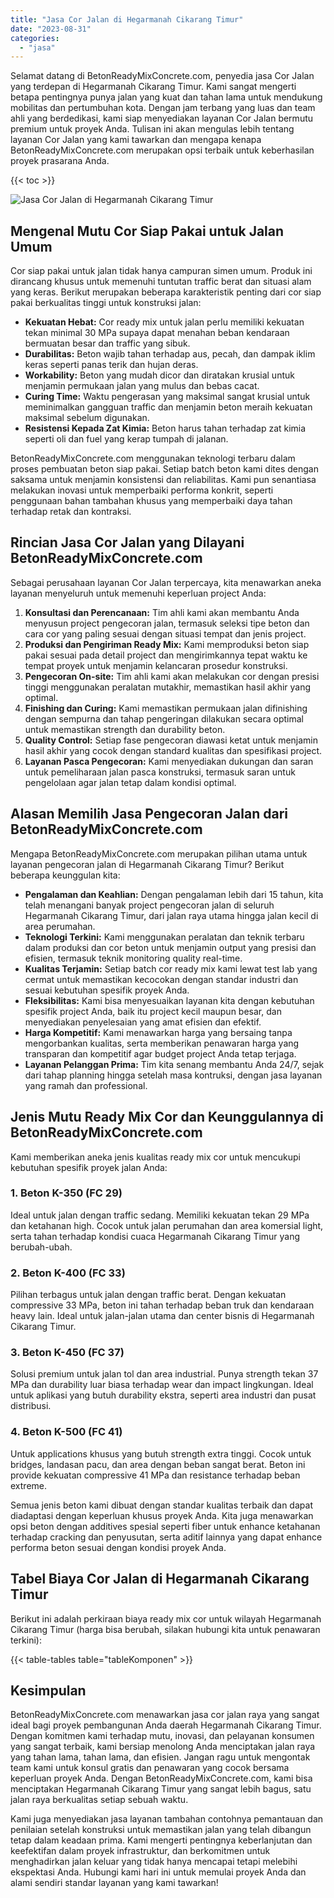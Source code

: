 ```yaml
---
title: "Jasa Cor Jalan di Hegarmanah Cikarang Timur"
date: "2023-08-31"
categories: 
  - "jasa"
---
```


Selamat datang di BetonReadyMixConcrete.com, penyedia jasa Cor Jalan yang terdepan di Hegarmanah Cikarang Timur. Kami sangat mengerti betapa pentingnya punya jalan yang kuat dan tahan lama untuk mendukung mobilitas dan pertumbuhan kota. Dengan jam terbang yang luas dan team ahli yang berdedikasi, kami siap menyediakan layanan Cor Jalan bermutu premium untuk proyek Anda. Tulisan ini akan mengulas lebih tentang layanan Cor Jalan yang kami tawarkan dan mengapa kenapa BetonReadyMixConcrete.com merupakan opsi terbaik untuk keberhasilan proyek prasarana Anda.

{{< toc >}}

![Jasa Cor Jalan di Hegarmanah Cikarang Timur](https://betoncor8.github.io/cor/harga-beton-readymix-concrete%20(10).png)

## Mengenal Mutu Cor Siap Pakai untuk Jalan Umum

Cor siap pakai untuk jalan tidak hanya campuran simen umum. Produk ini dirancang khusus untuk memenuhi tuntutan traffic berat dan situasi alam yang keras. Berikut merupakan beberapa karakteristik penting dari cor siap pakai berkualitas tinggi untuk konstruksi jalan:

- **Kekuatan Hebat:** Cor ready mix untuk jalan perlu memiliki kekuatan tekan minimal 30 MPa supaya dapat menahan beban kendaraan bermuatan besar dan traffic yang sibuk.
- **Durabilitas:** Beton wajib tahan terhadap aus, pecah, dan dampak iklim keras seperti panas terik dan hujan deras.
- **Workability:** Beton yang mudah dicor dan diratakan krusial untuk menjamin permukaan jalan yang mulus dan bebas cacat.
- **Curing Time:** Waktu pengerasan yang maksimal sangat krusial untuk meminimalkan gangguan traffic dan menjamin beton meraih kekuatan maksimal sebelum digunakan.
- **Resistensi Kepada Zat Kimia:** Beton harus tahan terhadap zat kimia seperti oli dan fuel yang kerap tumpah di jalanan.

BetonReadyMixConcrete.com menggunakan teknologi terbaru dalam proses pembuatan beton siap pakai. Setiap batch beton kami dites dengan saksama untuk menjamin konsistensi dan reliabilitas. Kami pun senantiasa melakukan inovasi untuk memperbaiki performa konkrit, seperti penggunaan bahan tambahan khusus yang memperbaiki daya tahan terhadap retak dan kontraksi.

## Rincian Jasa Cor Jalan yang Dilayani BetonReadyMixConcrete.com

Sebagai perusahaan layanan Cor Jalan terpercaya, kita menawarkan aneka layanan menyeluruh untuk memenuhi keperluan project Anda:

1. **Konsultasi dan Perencanaan:** Tim ahli kami akan membantu Anda menyusun project pengecoran jalan, termasuk seleksi tipe beton dan cara cor yang paling sesuai dengan situasi tempat dan jenis project.
2. **Produksi dan Pengiriman Ready Mix:** Kami memproduksi beton siap pakai sesuai pada detail project dan mengirimkannya tepat waktu ke tempat proyek untuk menjamin kelancaran prosedur konstruksi.
3. **Pengecoran On-site:** Tim ahli kami akan melakukan cor dengan presisi tinggi menggunakan peralatan mutakhir, memastikan hasil akhir yang optimal.
4. **Finishing dan Curing:** Kami memastikan permukaan jalan difinishing dengan sempurna dan tahap pengeringan dilakukan secara optimal untuk memastikan strength dan durability beton.
5. **Quality Control:** Setiap fase pengecoran diawasi ketat untuk menjamin hasil akhir yang cocok dengan standard kualitas dan spesifikasi project.
6. **Layanan Pasca Pengecoran:** Kami menyediakan dukungan dan saran untuk pemeliharaan jalan pasca konstruksi, termasuk saran untuk pengelolaan agar jalan tetap dalam kondisi optimal.

## Alasan Memilih Jasa Pengecoran Jalan dari BetonReadyMixConcrete.com

Mengapa BetonReadyMixConcrete.com merupakan pilihan utama untuk layanan pengecoran jalan di Hegarmanah Cikarang Timur? Berikut beberapa keunggulan kita:

- **Pengalaman dan Keahlian:** Dengan pengalaman lebih dari 15 tahun, kita telah menangani banyak project pengecoran jalan di seluruh Hegarmanah Cikarang Timur, dari jalan raya utama hingga jalan kecil di area perumahan.
- **Teknologi Terkini:** Kami menggunakan peralatan dan teknik terbaru dalam produksi dan cor beton untuk menjamin output yang presisi dan efisien, termasuk teknik monitoring quality real-time.
- **Kualitas Terjamin:** Setiap batch cor ready mix kami lewat test lab yang cermat untuk memastikan kecocokan dengan standar industri dan sesuai kebutuhan spesifik proyek Anda.
- **Fleksibilitas:** Kami bisa menyesuaikan layanan kita dengan kebutuhan spesifik project Anda, baik itu project kecil maupun besar, dan menyediakan penyelesaian yang amat efisien dan efektif.
- **Harga Kompetitif:** Kami menawarkan harga yang bersaing tanpa mengorbankan kualitas, serta memberikan penawaran harga yang transparan dan kompetitif agar budget project Anda tetap terjaga.
- **Layanan Pelanggan Prima:** Tim kita senang membantu Anda 24/7, sejak dari tahap planning hingga setelah masa kontruksi, dengan jasa layanan yang ramah dan professional.

## Jenis Mutu Ready Mix Cor dan Keunggulannya di BetonReadyMixConcrete.com

Kami memberikan aneka jenis kualitas ready mix cor untuk mencukupi kebutuhan spesifik proyek jalan Anda:

### 1\. Beton K-350 (FC 29)

Ideal untuk jalan dengan traffic sedang. Memiliki kekuatan tekan 29 MPa dan ketahanan high. Cocok untuk jalan perumahan dan area komersial light, serta tahan terhadap kondisi cuaca Hegarmanah Cikarang Timur yang berubah-ubah.

### 2\. Beton K-400 (FC 33)

Pilihan terbagus untuk jalan dengan traffic berat. Dengan kekuatan compressive 33 MPa, beton ini tahan terhadap beban truk dan kendaraan heavy lain. Ideal untuk jalan-jalan utama dan center bisnis di Hegarmanah Cikarang Timur.

### 3\. Beton K-450 (FC 37)

Solusi premium untuk jalan tol dan area industrial. Punya strength tekan 37 MPa dan durability luar biasa terhadap wear dan impact lingkungan. Ideal untuk aplikasi yang butuh durability ekstra, seperti area industri dan pusat distribusi.

### 4\. Beton K-500 (FC 41)

Untuk applications khusus yang butuh strength extra tinggi. Cocok untuk bridges, landasan pacu, dan area dengan beban sangat berat. Beton ini provide kekuatan compressive 41 MPa dan resistance terhadap beban extreme.

Semua jenis beton kami dibuat dengan standar kualitas terbaik dan dapat diadaptasi dengan keperluan khusus proyek Anda. Kita juga menawarkan opsi beton dengan additives spesial seperti fiber untuk enhance ketahanan terhadap cracking dan penyusutan, serta aditif lainnya yang dapat enhance performa beton sesuai dengan kondisi proyek Anda.

## Tabel Biaya Cor Jalan di Hegarmanah Cikarang Timur

Berikut ini adalah perkiraan biaya ready mix cor untuk wilayah Hegarmanah Cikarang Timur (harga bisa berubah, silakan hubungi kita untuk penawaran terkini):

{{< table-tables table="tableKomponen" >}}

## Kesimpulan

BetonReadyMixConcrete.com menawarkan jasa cor jalan raya yang sangat ideal bagi proyek pembangunan Anda daerah Hegarmanah Cikarang Timur. Dengan komitmen kami terhadap mutu, inovasi, dan pelayanan konsumen yang sangat terbaik, kami bersiap menolong Anda menciptakan jalan raya yang tahan lama, tahan lama, dan efisien. Jangan ragu untuk mengontak team kami untuk konsul gratis dan penawaran yang cocok bersama keperluan proyek Anda. Dengan BetonReadyMixConcrete.com, kami bisa menciptakan Hegarmanah Cikarang Timur yang sangat lebih bagus, satu jalan raya berkualitas setiap sebuah waktu.

Kami juga menyediakan jasa layanan tambahan contohnya pemantauan dan penilaian setelah konstruksi untuk memastikan jalan yang telah dibangun tetap dalam keadaan prima. Kami mengerti pentingnya keberlanjutan dan keefektifan dalam proyek infrastruktur, dan berkomitmen untuk menghadirkan jalan keluar yang tidak hanya mencapai tetapi melebihi ekspektasi Anda. Hubungi kami hari ini untuk memulai proyek Anda dan alami sendiri standar layanan yang kami tawarkan!
